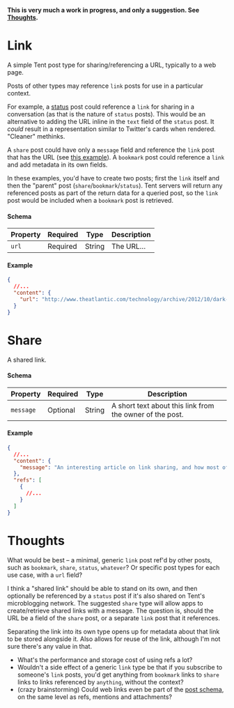 **This is very much a work in progress, and only a suggestion. See [Thoughts](#thoughts).**

# Link

A simple Tent post type for sharing/referencing a URL, typically to a web page.

Posts of other types may reference `link` posts for use in a particular context.

For example, a [status](https://tent.io/docs/post-types#status) post could reference a `link` for sharing in a conversation (as that is the nature of `status` posts). This would be an alternative to adding the URL inline in the `text` field of the `status` post. It _could_ result in a representation similar to Twitter's cards when rendered. "Cleaner" methinks.

A `share` post could have only a `message` field and reference the `link` post that has the URL (see [this example](#example-1)). A `bookmark` post could reference a `link` and add metadata in its own fields.

In these examples, you'd have to create two posts; first the `link` itself and then the "parent" post (`share`/`bookmark`/`status`). Tent servers will return any referenced posts as part of the return data for a queried post, so the `link` post would be included when a `bookmark` post is retrieved.

#### Schema

| Property | Required | Type | Description |
| -------- | -------- | ---- | ----------- |
| `url` | Required | String | The URL… |

#### Example

```json
{
  //...
  "content": {
    "url": "http://www.theatlantic.com/technology/archive/2012/10/dark-social-we-have-the-whole-history-of-the-web-wrong/263523/",
  }
}
```

# Share

A shared link.

#### Schema

| Property | Required | Type | Description |
| -------- | -------- | ---- | ----------- |
| `message` | Optional | String | A short text about this link from the owner of the post. |

#### Example

```json
{
  //...
  "content": {
    "message": "An interesting article on link sharing, and how most of it happens outside of the traditional social networks.",
  },
  "refs": [
    {
      //...
    }
  ]
}
```

# Thoughts

What would be best – a minimal, generic `link` post ref'd by other posts, such as `bookmark`, `share`, `status`, `whatever`? Or specific post types for each use case, with a `url` field?

I think a "shared link" should be able to stand on its own, and then optionally be referenced by a `status` post if it's also shared on Tent's microblogging network. The suggested `share` type will allow apps to create/retrieve shared links with a message. The question is, should the URL be a field of the `share` post, or a separate `link` post that it references.

Separating the link into its own type opens up for metadata about that link to be stored alongside it. Also allows for reuse of the link, although I'm not sure there's any value in that.

- What's the performance and storage cost of using refs a lot?
- Wouldn't a side effect of a generic `link` type be that if you subscribe to someone's `link` posts, you'd get anything from `bookmark` links to `share` links to links referenced by `anything`, without the context?
- (crazy brainstorming) Could web links even be part of the [post schema](https://tent.io/docs/posts#post-schema), on the same level as refs, mentions and attachments?

